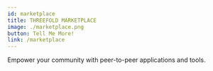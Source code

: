 ```yaml
---
id: marketplace
title: THREEFOLD MARKETPLACE
image: ./marketplace.png
button: Tell Me More!
link: /marketplace
---
```


Empower your community with peer-to-peer applications and tools.
